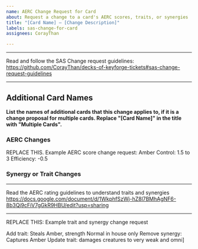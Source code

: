 ```yaml
---
name: AERC Change Request for Card
about: Request a change to a card's AERC scores, traits, or synergies
title: "[Card Name] – [Change Description]"
labels: sas-change-for-card
assignees: CorayThan

---
```


******************************************
Read and follow the SAS Change request guidelines: 
https://github.com/CorayThan/decks-of-keyforge-tickets#sas-change-request-guidelines 
******************************************

## Additional Card Names

**List the names of additional cards that this change applies to, if it is a change proposal for multiple cards. Replace "[Card Name]" in the title with "Multiple Cards".**

### AERC Changes

REPLACE THIS. Example AERC score change request:
Amber Control: 1.5 to 3
Efficiency: -0.5


### Synergy or Trait Changes

******************************************
Read the AERC rating guidelines to understand traits and synergies
https://docs.google.com/document/d/1WkphfSzWj-hZ8l7BMhAgNF6-8b3Qj9cFiV7gGkR9HBU/edit?usp=sharing
******************************************

REPLACE THIS: Example trait and synergy change request

Add trait: Steals Amber, strength Normal in house only
Remove synergy: Captures Amber
Update trait: damages creatures to very weak and omni]
